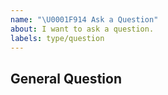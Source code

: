 ```yaml
---
name: "\U0001F914 Ask a Question"
about: I want to ask a question.
labels: type/question
---
```


## General Question

<!--

Before asking a question, make sure you have:

- Searched existing Stack Overflow questions.
- Googled your question.
- Searched open and closed [GitHub issues](https://github.com/DigitalChinaOpenSource/TiDB-for-PostgreSQL/issues)

-->
